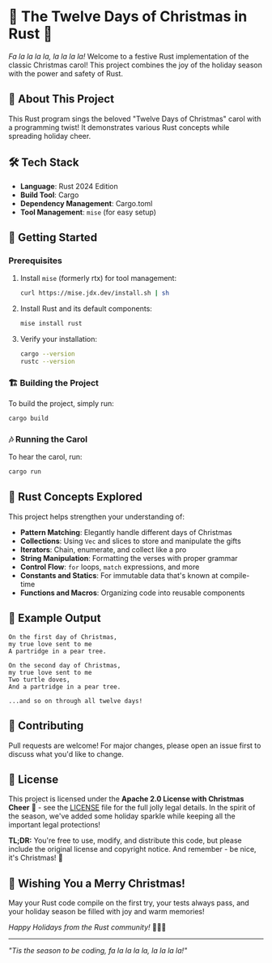 # 🎄 The Twelve Days of Christmas in Rust 🎅

*Fa la la la la, la la la la!* Welcome to a festive Rust implementation of the classic Christmas carol! This project combines the joy of the holiday season with the power and safety of Rust.

## 🎅 About This Project

This Rust program sings the beloved "Twelve Days of Christmas" carol with a programming twist! It demonstrates various Rust concepts while spreading holiday cheer.

## 🛠️ Tech Stack

- **Language**: Rust 2024 Edition
- **Build Tool**: Cargo
- **Dependency Management**: Cargo.toml
- **Tool Management**: `mise` (for easy setup)

## 🎄 Getting Started

### Prerequisites

1. Install `mise` (formerly rtx) for tool management:
   ```bash
   curl https://mise.jdx.dev/install.sh | sh
   ```

2. Install Rust and its default components:
   ```bash
   mise install rust
   ```

3. Verify your installation:
   ```bash
   cargo --version
   rustc --version
   ```

### 🏗️ Building the Project

To build the project, simply run:

```bash
cargo build
```

### 🎶 Running the Carol

To hear the carol, run:

```bash
cargo run
```

## 🎁 Rust Concepts Explored

This project helps strengthen your understanding of:

- **Pattern Matching**: Elegantly handle different days of Christmas
- **Collections**: Using `Vec` and slices to store and manipulate the gifts
- **Iterators**: Chain, enumerate, and collect like a pro
- **String Manipulation**: Formatting the verses with proper grammar
- **Control Flow**: `for` loops, `match` expressions, and more
- **Constants and Statics**: For immutable data that's known at compile-time
- **Functions and Macros**: Organizing code into reusable components

## 🎄 Example Output

```
On the first day of Christmas,
my true love sent to me
A partridge in a pear tree.

On the second day of Christmas,
my true love sent to me
Two turtle doves,
And a partridge in a pear tree.

...and so on through all twelve days!
```

## 🎅 Contributing

Pull requests are welcome! For major changes, please open an issue first to discuss what you'd like to change.

## 📜 License

This project is licensed under the **Apache 2.0 License with Christmas Cheer** 🎄 - see the [LICENSE](LICENSE) file for the full jolly legal details. In the spirit of the season, we've added some holiday sparkle while keeping all the important legal protections!

**TL;DR:** You're free to use, modify, and distribute this code, but please include the original license and copyright notice. And remember - be nice, it's Christmas! 🎅

## 🎄 Wishing You a Merry Christmas!

May your Rust code compile on the first try, your tests always pass, and your holiday season be filled with joy and warm memories!

*Happy Holidays from the Rust community!* 🎅🎄✨

---

*"Tis the season to be coding, fa la la la la, la la la la!"*
